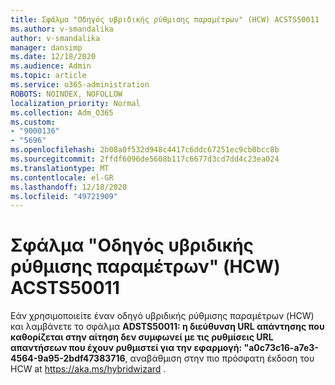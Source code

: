 ```yaml
---
title: Σφάλμα "Οδηγός υβριδικής ρύθμισης παραμέτρων" (HCW) ACSTS50011
ms.author: v-smandalika
author: v-smandalika
manager: dansimp
ms.date: 12/18/2020
ms.audience: Admin
ms.topic: article
ms.service: o365-administration
ROBOTS: NOINDEX, NOFOLLOW
localization_priority: Normal
ms.collection: Adm_O365
ms.custom:
- "9000136"
- "5696"
ms.openlocfilehash: 2b08a0f532d948c4417c6ddc67251ec9cb0bcc8b
ms.sourcegitcommit: 2ffdf6096de5608b117c6677d3cd7dd4c23ea024
ms.translationtype: MT
ms.contentlocale: el-GR
ms.lasthandoff: 12/18/2020
ms.locfileid: "49721909"
---
```

# <a name="hybrid-configuration-wizard-hcw-error-acsts50011"></a>Σφάλμα "Οδηγός υβριδικής ρύθμισης παραμέτρων" (HCW) ACSTS50011

Εάν χρησιμοποιείτε έναν οδηγό υβριδικής ρύθμισης παραμέτρων (HCW) και λαμβάνετε το σφάλμα **ADSTS50011: η διεύθυνση URL απάντησης που καθορίζεται στην αίτηση δεν συμφωνεί με τις ρυθμίσεις URL απαντήσεων που έχουν ρυθμιστεί για την εφαρμογή: "a0c73c16-a7e3-4564-9a95-2bdf47383716**, αναβάθμιση στην πιο πρόσφατη έκδοση του HCW at https://aka.ms/hybridwizard .





